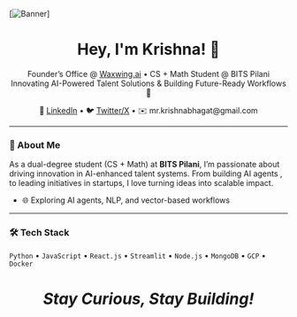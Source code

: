 [![Banner](https://github.com/jh3y/jh3y/raw/master/assets/header-banner--optimized.svg)]

<h1 align='center'>Hey, I'm Krishna! 👋</h1>
<p align='center'>
  Founder’s Office @ <a href="https://waxwing.ai">Waxwing.ai</a> • CS + Math Student @ BITS Pilani<br>
  Innovating AI-Powered Talent Solutions & Building Future-Ready Workflows 🚀
</p>

<p align='center'>
  💼 <a href="https://www.linkedin.com/in/mr-krishna-bhagat/">LinkedIn</a> • 🐦 <a href="https://x.com/Mr_Krishna_B0">Twitter/X</a> • ✉️ mr.krishnabhagat@gmail.com
</p>

---

### 🧠 About Me

As a dual-degree student (CS + Math) at **BITS Pilani**, I’m passionate about driving innovation in AI-enhanced talent systems. From building AI agents , to leading initiatives in startups, I love turning ideas into scalable impact.


- 🌐 Exploring AI agents, NLP, and vector-based workflows

---

### 🛠 Tech Stack

`Python` • `JavaScript` • `React.js` • `Streamlit` • `Node.js` • `MongoDB` • `GCP` • `Docker`



<h1 align='center'><i>Stay Curious, Stay Building!</i></h1>
